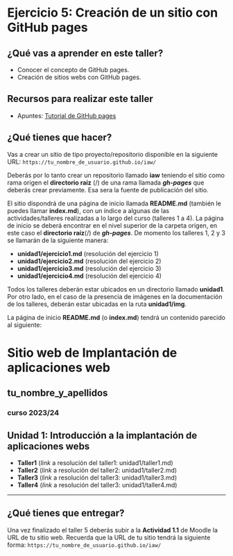 # Ejercicio 5: Creación de un sitio con GitHub pages

## ¿Qué vas a aprender en este taller?

* Conocer el concepto de GitHub pages.
* Creación de sitios webs con GitHub pages.

## Recursos para realizar este taller

* Apuntes: [Tutorial de GitHub pages](github_pages.md)

## ¿Qué tienes que hacer?

Vas a crear un sitio de tipo proyecto/repositorio disponible en la siguiente URL:  `https://tu_nombre_de_usuario.github.io/iaw/`

Deberás por lo tanto crear un repositorio llamado **iaw** teniendo el sitio como rama origen el **directorio raíz** (/) de una rama llamada  ___gh-pages___ que deberás crear previamente. Esa sera la fuente de publicación del sitio.

El sitio dispondrá de una página de inicio llamada **README.md** (también le puedes llamar **index.md**), con un índice a algunas de las  actividades/talleres realizadas a lo largo del curso (talleres 1 a 4). La página de inicio se deberá encontrar en el nivel superior de la carpeta origen, en este caso el **directorio raíz**(/) de ___gh-pages___. De momento los talleres 1, 2 y 3 se llamarán de la siguiente manera:

* **unidad1/ejercicio1.md** (resolución del ejercicio 1)
* **unidad1/ejercicio2.md** (resolución del ejercicio 2)
* **unidad1/ejercicio3.md** (resolución del ejercicio 3)
* **unidad1/ejercicio4.md** (resolución del ejercicio 4)

Todos los talleres deberán estar ubicados en un directorio llamado **unidad1**. Por otro lado, en el caso de la presencia de imágenes en la documentación de los talleres, deberán estar ubicadas en la ruta **unidad1/img**.

La página de inicio **README.md** (o **index.md**) tendrá un contenido parecido al siguiente:


# Sitio web de Implantación de aplicaciones web
## tu_nombre_y_apellidos
### curso 2023/24

## Unidad 1: Introducción a la implantación de aplicaciones webs

* **Taller1** (_link_ a resolución del taller1: unidad1/taller1.md)
* **Taller2** (_link_ a resolución del taller2: unidad1/taller2.md)
* **Taller3** (_link_ a resolución del taller3: unidad1/taller3.md)
* **Taller4** (_link_ a resolución del taller3: unidad1/taller4.md)

***

## ¿Qué tienes que entregar?

Una vez finalizado el taller 5 deberás subir a la **Actividad 1.1** de Moodle la URL de tu sitio web. Recuerda que la URL de tu sitio tendrá la siguiente forma: `https://tu_nombre_de_usuario.github.io/iaw/`